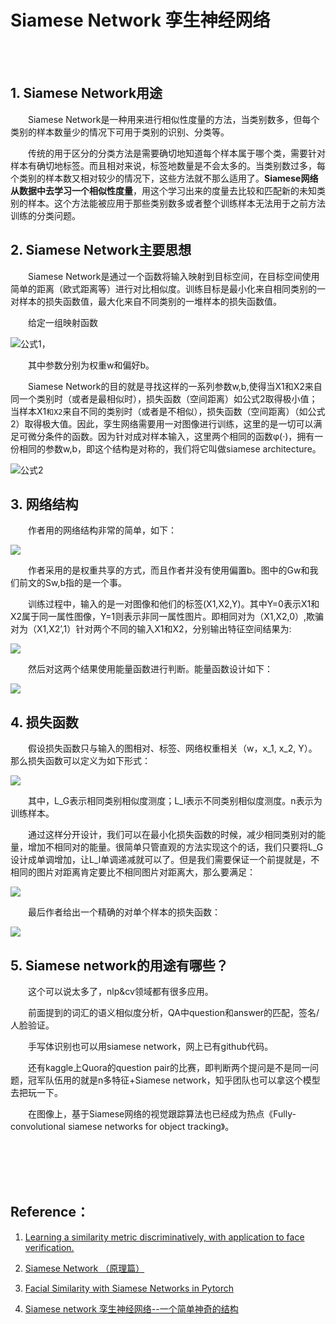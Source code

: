 # Siamese Network 孪生神经网络

<br>
<br>

## 1. Siamese Network用途

&emsp;&emsp;Siamese Network是一种用来进行相似性度量的方法，当类别数多，但每个类别的样本数量少的情况下可用于类别的识别、分类等。

&emsp;&emsp;传统的用于区分的分类方法是需要确切地知道每个样本属于哪个类，需要针对样本有确切地标签。而且相对来说，标签地数量是不会太多的。当类别数过多，每个类别的样本数又相对较少的情况下，这些方法就不那么适用了。**Siamese网络从数据中去学习一个相似性度量**，用这个学习出来的度量去比较和匹配新的未知类别的样本。这个方法能被应用于那些类别数多或者整个训练样本无法用于之前方法训练的分类问题。

## 2. Siamese Network主要思想

&emsp;&emsp;Siamese Network是通过一个函数将输入映射到目标空间，在目标空间使用简单的距离（欧式距离等）进行对比相似度。训练目标是最小化来自相同类别的一对样本的损失函数值，最大化来自不同类别的一堆样本的损失函数值。

&emsp;&emsp;给定一组映射函数

![公式1](https://img-blog.csdn.net/20180726091337562?watermark/2/text/aHR0cHM6Ly9ibG9nLmNzZG4ubmV0L3NoZW56aWhlbmcx/font/5a6L5L2T/fontsize/400/fill/I0JBQkFCMA==/dissolve/70)，

&emsp;&emsp;其中参数分别为权重w和偏好b。

&emsp;&emsp;Siamese Network的目的就是寻找这样的一系列参数w,b,使得当X1和X2来自同一个类别时（或者是最相似时），损失函数（空间距离）如公式2取得极小值；当样本X1`和X2`来自不同的类别时（或者是不相似），损失函数（空间距离）（如公式2）取得极大值。因此，孪生网络需要用一对图像进行训练，这里的是一切可以满足可微分条件的函数。因为针对成对样本输入，这里两个相同的函数φ(·)，拥有一份相同的参数w,b，即这个结构是对称的，我们将它叫做siamese architecture。 

![公式2](https://img-blog.csdn.net/20180726091818360?watermark/2/text/aHR0cHM6Ly9ibG9nLmNzZG4ubmV0L3NoZW56aWhlbmcx/font/5a6L5L2T/fontsize/400/fill/I0JBQkFCMA==/dissolve/70)

## 3. 网络结构

&emsp;&emsp;作者用的网络结构非常的简单，如下：

![](https://img-blog.csdn.net/20180726093057424?watermark/2/text/aHR0cHM6Ly9ibG9nLmNzZG4ubmV0L3NoZW56aWhlbmcx/font/5a6L5L2T/fontsize/400/fill/I0JBQkFCMA==/dissolve/70)

&emsp;&emsp;作者采用的是权重共享的方式，而且作者并没有使用偏置b。图中的Gw和我们前文的Sw,b指的是一个事。

&emsp;&emsp;训练过程中，输入的是一对图像和他们的标签(X1,X2,Y)。其中Y=0表示X1和X2属于同一属性图像，Y=1则表示非同一属性图片。即相同对为（X1,X2,0）,欺骗对为（X1,X2’,1）针对两个不同的输入X1和X2，分别输出特征空间结果为:

![](https://img-blog.csdn.net/20180726093932398?watermark/2/text/aHR0cHM6Ly9ibG9nLmNzZG4ubmV0L3NoZW56aWhlbmcx/font/5a6L5L2T/fontsize/400/fill/I0JBQkFCMA==/dissolve/70)

&emsp;&emsp;然后对这两个结果使用能量函数进行判断。能量函数设计如下：

![](https://img-blog.csdn.net/20180726094231749?watermark/2/text/aHR0cHM6Ly9ibG9nLmNzZG4ubmV0L3NoZW56aWhlbmcx/font/5a6L5L2T/fontsize/400/fill/I0JBQkFCMA==/dissolve/70)

## 4. 损失函数

&emsp;&emsp;假设损失函数只与输入的图相对、标签、网络权重相关（w，x_1, x_2, Y）。那么损失函数可以定义为如下形式：

![](https://img-blog.csdn.net/20180726095513156?watermark/2/text/aHR0cHM6Ly9ibG9nLmNzZG4ubmV0L3NoZW56aWhlbmcx/font/5a6L5L2T/fontsize/400/fill/I0JBQkFCMA==/dissolve/70)

&emsp;&emsp;其中，L_G表示相同类别相似度测度；L_l表示不同类别相似度测度。n表示为训练样本。

&emsp;&emsp;通过这样分开设计，我们可以在最小化损失函数的时候，减少相同类别对的能量，增加不相同对的能量。很简单只管直观的方法实现这个的话，我们只要将L_G设计成单调增加，让L_l单调递减就可以了。但是我们需要保证一个前提就是，不相同的图片对距离肯定要比不相同图片对距离大，那么要满足：

![](https://img-blog.csdn.net/20180726101419137?watermark/2/text/aHR0cHM6Ly9ibG9nLmNzZG4ubmV0L3NoZW56aWhlbmcx/font/5a6L5L2T/fontsize/400/fill/I0JBQkFCMA==/dissolve/70)

&emsp;&emsp;最后作者给出一个精确的对单个样本的损失函数： 

![](https://img-blog.csdn.net/20180726101639372?watermark/2/text/aHR0cHM6Ly9ibG9nLmNzZG4ubmV0L3NoZW56aWhlbmcx/font/5a6L5L2T/fontsize/400/fill/I0JBQkFCMA==/dissolve/70)

## 5. Siamese network的用途有哪些？

&emsp;&emsp;这个可以说太多了，nlp&cv领域都有很多应用。

&emsp;&emsp;前面提到的词汇的语义相似度分析，QA中question和answer的匹配，签名/人脸验证。

&emsp;&emsp;手写体识别也可以用siamese network，网上已有github代码。

&emsp;&emsp;还有kaggle上Quora的question pair的比赛，即判断两个提问是不是同一问题，冠军队伍用的就是n多特征+Siamese network，知乎团队也可以拿这个模型去把玩一下。

&emsp;&emsp;在图像上，基于Siamese网络的视觉跟踪算法也已经成为热点《Fully-convolutional siamese networks for object tracking》。


<br>
<br>
<br>
<br>



## Reference：

1. [Learning a similarity metric discriminatively, with application to face verification. ](http://yann.lecun.com/exdb/publis/pdf/chopra-05.pdf)

2. [Siamese Network （原理篇）](https://blog.csdn.net/shenziheng1/article/details/81213668)

3. [Facial Similarity with Siamese Networks in Pytorch](https://github.com/harveyslash/Facial-Similarity-with-Siamese-Networks-in-Pytorch)

4. [Siamese network 孪生神经网络--一个简单神奇的结构](https://zhuanlan.zhihu.com/p/35040994)